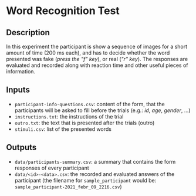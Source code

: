 # Word Recognition Test

## Description
In this experiment the participant is show a sequence of images for a short amount of time (200 ms each), and has to decide whether the word presented was fake (_press the "f" key_), or real (_"r" key_). The responses are evaluated and recorded along with reaction time and other useful pieces of information.

## Inputs
  - `participant-info-questions.csv`: content of the form, that the participants will be asked to fill before the trials (e.g.: _id_, _age_, _gender_, ...)
  - `instructions.txt`: the instructions of the trial
  - `outro.txt`: the text that is presented after the trials (outro)
  - `stimuli.csv`: list of the presented words

## Outputs
  - `data/participants-summary.csv`: a summary that contains the form responses of every participant
  - `data/<id>-<data>.csv`: the recorded and evaluated answers of the participant (the filename for `sample_participant` would be: `sample_participant-2021_febr_09_2216.csv`)
